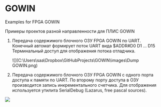 # GOWIN
Examples for FPGA GOWIN

Примеры проектов разной направленности для ПЛИС GOWIN  

1. Передача содержимого блочного ОЗУ FPGA GOWIN по UART. Конечный автомат формирует поток UART вида $ADDR#D0 D1 ... D15<CR>   Терминальный доступ для отображения потока отладчика.

   ![](C:\Users\saa\Dropbox\GitHubProjects\GOWIN\images\Dump GOWIN.png)

2. Передача содержимого блочного ОЗУ FPGA GOWIN с одного порта доступа к памяти по UART. По второму порту доступа в ОЗУ производится запись инкрементального счетчика. Для отображения используется утилита SerialDebug (Lazarus, free pascal sources).

![](C:\Users\saa\Dropbox\GitHubProjects\GOWIN\images\SerialDebug.png)
